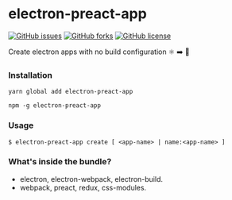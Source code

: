 # electron-preact-app
[![GitHub issues](https://img.shields.io/github/issues/btzr-io/electron-preact-app.svg?style=for-the-badge)](https://github.com/btzr-io/electron-preact-app/issues)
[![GitHub forks](https://img.shields.io/github/forks/btzr-io/electron-preact-app.svg?style=for-the-badge)](https://github.com/btzr-io/electron-preact-app/network)
[![GitHub license](https://img.shields.io/github/license/btzr-io/electron-preact-app.svg?style=for-the-badge)](https://github.com/btzr-io/electron-preact-app/blob/master/LICENSE)

Create electron apps with no build configuration :atom_symbol: :arrow_right: :rocket:

### Installation

```Shell
yarn global add electron-preact-app
```
```Shell
npm -g electron-preact-app
```

### Usage

```Shell
$ electron-preact-app create [ <app-name> | name:<app-name> ]
```

### What's inside the bundle?

* electron, electron-webpack, electron-build.
* webpack, preact, redux, css-modules.
